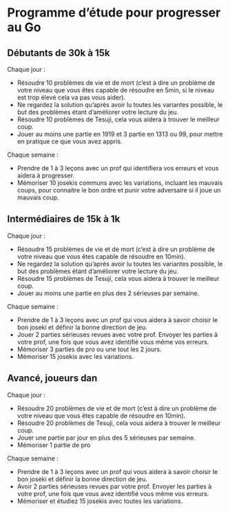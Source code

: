 # Programme d’étude pour progresser au Go
## Débutants de 30k à 15k

Chaque jour :

* Résoudre 10 problèmes de vie et de mort (c’est à dire un problème de votre niveau que vous êtes capable de résoudre en 5min, si le niveau est trop élevé cela va pas vous aider).
* Ne regardez la solution qu’après avoir lu toutes les variantes possible, le but des problèmes étant d’améliorer votre lecture du jeu.
* Résoudre 10 problèmes de Tesuji, cela vous aidera à trouver le meilleur coup.
* Jouer au moins une partie en 1919 et 3 partie en 1313 ou 99, pour mettre en pratique ce que vous avez appris.

Chaque semaine :

* Prendre de 1 à 3 leçons avec un prof qui identifiera vos erreurs et vous aidera à progresser.
* Mémoriser 10 josekis communs avec les variations, incluant les mauvais coups, pour connaitre le bon ordre et punir votre adversaire si il joue un mauvais coup.

## Intermédiaires de 15k à 1k

Chaque jour :

* Résoudre 15 problèmes de vie et de mort (c’est à dire un problème de votre niveau que vous êtes capable de résoudre en 10min).
* Ne regardez la solution qu’après avoir lu toutes les variantes possible, le but des problèmes étant d’améliorer votre lecture du jeu.
* Résoudre 15 problèmes de Tesuji, cela vous aidera à trouver le meilleur coup.
* Jouer au moins une partie en plus des 2 sérieuses par semaine.

Chaque semaine :

* Prendre de 1 à 3 leçons avec un prof qui vous aidera à savoir choisir le bon joseki et définir la bonne direction de jeu.
* Jouer 2 parties sérieuses revues avec votre prof. Envoyer les parties à votre prof, une fois que vous avez identifié vous même vos erreurs.
* Mémoriser 3 parties de pro ou une tout les 2 jours.
* Mémoriser 15 josekis avec les variations.

## Avancé, joueurs dan

Chaque jour :

* Résoudre 20 problèmes de vie et de mort (c’est à dire un problème de votre niveau que vous êtes capable de résoudre en 10min).
* Résoudre 20 problèmes de Tesuji, cela vous aidera à trouver le meilleur coup.
* Jouer une partie par jour en plus des 5 sérieuses par semaine.
* Mémoriser 1 partie de pro

Chaque semaine :

* Prendre de 1 à 3 leçons avec un prof qui vous aidera à savoir choisir le bon joseki et définir la bonne direction de jeu.
* Avoir 2 parties sérieuses revues par votre prof. Envoyer les parties à votre prof, une fois que vous avez identifié vous même vos erreurs.
* Mémoriser et étudiez 15 josekis avec toutes les variations.
